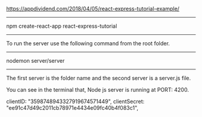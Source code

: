 https://appdividend.com/2018/04/05/react-express-tutorial-example/


---------------------------------------

npm create-react-app react-express-tutorial

---------------------------------------

To run the server use the following command from the root folder.

---------------------------------------

nodemon server/server

---------------------------------------

The first server is the folder name and the second server is a server.js file.

You can see in the terminal that, Node js server is running at PORT: 4200.

clientID: "3598748943327919674571449",
clientSecret: "ee91c47d49c2011cb78971e4434e09fc40b4f083c1",
